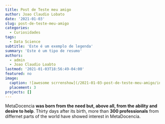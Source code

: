 ```yaml
---
title: Post de Teste meu amigo
author: Joao Claudio Lobato
date: '2021-01-03'
slug: post-de-teste-meu-amigo
categories:
  - Curiosidades
tags:
  - Data Science
subtitle: 'Este é um exemplo de legenda'
summary: 'Este é um tipo de resumo'
authors:
  - admin
  - Joao Claudio Loabto
lastmod: '2021-01-03T18:56:49-04:00'
featured: no
image: 
  caption: ![awesome scrrenshow](/2021-01-03-post-de-teste-meu-amigo/index.pt_files/estaimagem.png)
  placement: 3
projects: []
---
```

MetaDocencia **was born from the need but, above all, from the ability and desire to help**. Thirty days after its birth, more than **300 professionals** from differnet parts of the world have showed interest in MetaDocencia. 
